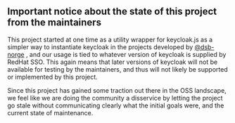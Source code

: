 ## Important notice about the state of this project from the maintainers

This project started at one time as a utility wrapper for keycloak.js as a simpler way to instantiate keycloak
in the projects developed by [@dsb-norge](https://github.com/dsb-norge) , and our usage is tied to whatever 
version of keycloak is supplied by RedHat SSO. This again means that later versions of keycloak will not be
available for testing by the maintainers, and thus will not likely be supported or implemented by this project.

Since this project has gained some traction out there in the OSS landscape, we feel like we are doing the community a disservice by
letting the project go stale without communicating clearly what the initial goals were, and the current state of maintenance.
